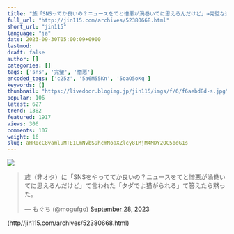 ```yaml
---
title: "族「SNSってか良いの？ニュースをてと憎悪が渦巻いてに思えるんだけど」→完璧な返しで族を黙らせてｗｗｗｗ オゲーム速報＠刃"
full_url: "http://jin115.com/archives/52380668.html"
short_url: "jin115"
language: "ja"
date: 2023-09-30T05:00:09+0900
lastmod: 
draft: false
author: []
categories: []
tags: ['sns', '完璧', '憎悪']
encoded_tags: ['c25z', '5a6M55Kn', '5oaO5oKq']
keywords: []
thumbnail: "https://livedoor.blogimg.jp/jin115/imgs/f/6/f6aebd8d-s.jpg"
popular: 106
latest: 627
trend: 1382
featured: 1917
views: 306
comments: 107
weight: 16
slug: aHR0cC8vamluMTE1LmNvbS9hcmNoaXZlcy81MjM4MDY2OC5odG1s
---
```


![](https://livedoor.blogimg.jp/jin115/imgs/f/6/f6aebd8d-s.jpg)

<blockquote class='twitter-tweet'><p lang='ja' dir='ltr'>族（非オタ）に「SNSをやっててか良いの？ニュースをてと憎悪が渦巻いてに思えるんだけど」て言われた「タダでよ猫がられる」て答えたら黙った。</p>— もぐち (@mogufgo) <a href='https//twitter.com/mogufgo/status/1707216154622853302?ref_src=twsrc%5Etfw'>September 28, 2023</a></blockquote> 

(http//jin115.com/archives/52380668.html)
